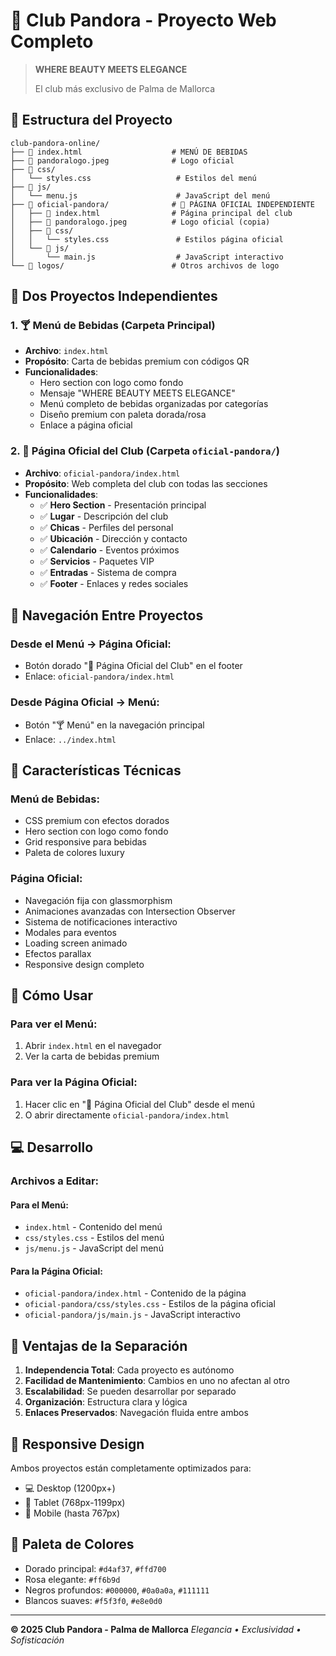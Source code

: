 # 🌟 Club Pandora - Proyecto Web Completo

> **WHERE BEAUTY MEETS ELEGANCE**
> 
> El club más exclusivo de Palma de Mallorca

## 📁 Estructura del Proyecto

```
club-pandora-online/
├── 📄 index.html                    # MENÚ DE BEBIDAS
├── 📄 pandoralogo.jpeg              # Logo oficial
├── 📁 css/
│   └── styles.css                   # Estilos del menú
├── 📁 js/
│   └── menu.js                      # JavaScript del menú
├── 📁 oficial-pandora/              # 🌟 PÁGINA OFICIAL INDEPENDIENTE
│   ├── 📄 index.html                # Página principal del club
│   ├── 📄 pandoralogo.jpeg          # Logo oficial (copia)
│   ├── 📁 css/
│   │   └── styles.css               # Estilos página oficial
│   └── 📁 js/
│       └── main.js                  # JavaScript interactivo
└── 📁 logos/                        # Otros archivos de logo
```

## 🎯 **Dos Proyectos Independientes**

### 1. 🍸 **Menú de Bebidas** (Carpeta Principal)
- **Archivo**: `index.html`
- **Propósito**: Carta de bebidas premium con códigos QR
- **Funcionalidades**:
  - Hero section con logo como fondo
  - Mensaje "WHERE BEAUTY MEETS ELEGANCE"
  - Menú completo de bebidas organizadas por categorías
  - Diseño premium con paleta dorada/rosa
  - Enlace a página oficial

### 2. 🌟 **Página Oficial del Club** (Carpeta `oficial-pandora/`)
- **Archivo**: `oficial-pandora/index.html`
- **Propósito**: Web completa del club con todas las secciones
- **Funcionalidades**:
  - ✅ **Hero Section** - Presentación principal
  - ✅ **Lugar** - Descripción del club
  - ✅ **Chicas** - Perfiles del personal
  - ✅ **Ubicación** - Dirección y contacto
  - ✅ **Calendario** - Eventos próximos
  - ✅ **Servicios** - Paquetes VIP
  - ✅ **Entradas** - Sistema de compra
  - ✅ **Footer** - Enlaces y redes sociales

## 🔗 **Navegación Entre Proyectos**

### Desde el Menú → Página Oficial:
- Botón dorado "🌟 Página Oficial del Club" en el footer
- Enlace: `oficial-pandora/index.html`

### Desde Página Oficial → Menú:
- Botón "🍸 Menú" en la navegación principal
- Enlace: `../index.html`

## 🎨 **Características Técnicas**

### Menú de Bebidas:
- CSS premium con efectos dorados
- Hero section con logo como fondo
- Grid responsive para bebidas
- Paleta de colores luxury

### Página Oficial:
- Navegación fija con glassmorphism
- Animaciones avanzadas con Intersection Observer
- Sistema de notificaciones interactivo
- Modales para eventos
- Loading screen animado
- Efectos parallax
- Responsive design completo

## 🚀 **Cómo Usar**

### Para ver el Menú:
1. Abrir `index.html` en el navegador
2. Ver la carta de bebidas premium

### Para ver la Página Oficial:
1. Hacer clic en "🌟 Página Oficial del Club" desde el menú
2. O abrir directamente `oficial-pandora/index.html`

## 💻 **Desarrollo**

### Archivos a Editar:

#### Para el Menú:
- `index.html` - Contenido del menú
- `css/styles.css` - Estilos del menú
- `js/menu.js` - JavaScript del menú

#### Para la Página Oficial:
- `oficial-pandora/index.html` - Contenido de la página
- `oficial-pandora/css/styles.css` - Estilos de la página oficial
- `oficial-pandora/js/main.js` - JavaScript interactivo

## 🌟 **Ventajas de la Separación**

1. **Independencia Total**: Cada proyecto es autónomo
2. **Facilidad de Mantenimiento**: Cambios en uno no afectan al otro
3. **Escalabilidad**: Se pueden desarrollar por separado
4. **Organización**: Estructura clara y lógica
5. **Enlaces Preservados**: Navegación fluida entre ambos

## 📱 **Responsive Design**

Ambos proyectos están completamente optimizados para:
- 💻 Desktop (1200px+)
- 📱 Tablet (768px-1199px)
- 📱 Mobile (hasta 767px)

## 🎨 **Paleta de Colores**

- Dorado principal: `#d4af37`, `#ffd700`
- Rosa elegante: `#ff6b9d`
- Negros profundos: `#000000`, `#0a0a0a`, `#111111`
- Blancos suaves: `#f5f3f0`, `#e8e0d0`

---

**© 2025 Club Pandora - Palma de Mallorca**
*Elegancia • Exclusividad • Sofisticación*
